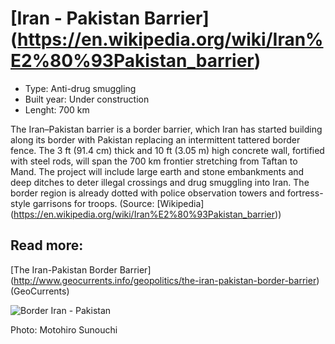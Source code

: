 <!--
West Longitude: 60.5
North Latitude: 30
East Longitude: 64
South Latitude: 25
-->

# [Iran - Pakistan Barrier] (https://en.wikipedia.org/wiki/Iran%E2%80%93Pakistan_barrier)

* Type: Anti-drug smuggling
* Built year: Under construction
* Lenght: 700 km

The Iran–Pakistan barrier is a border barrier, which Iran has started building along its border with Pakistan replacing an intermittent tattered border fence. The 3 ft (91.4 cm) thick and 10 ft (3.05 m) high concrete wall, fortified with steel rods, will span the 700 km frontier stretching from Taftan to Mand. The project will include large earth and stone embankments and deep ditches to deter illegal crossings and drug smuggling into Iran. The border region is already dotted with police observation towers and fortress-style garrisons for troops. (Source: [Wikipedia] (https://en.wikipedia.org/wiki/Iran%E2%80%93Pakistan_barrier))

## Read more:
[The Iran-Pakistan Border Barrier] (http://www.geocurrents.info/geopolitics/the-iran-pakistan-border-barrier) (GeoCurrents)

![Border Iran - Pakistan](http://c2.staticflickr.com/4/3418/3360260590_ceff738ebb_b.jpg)

Photo: Motohiro Sunouchi
